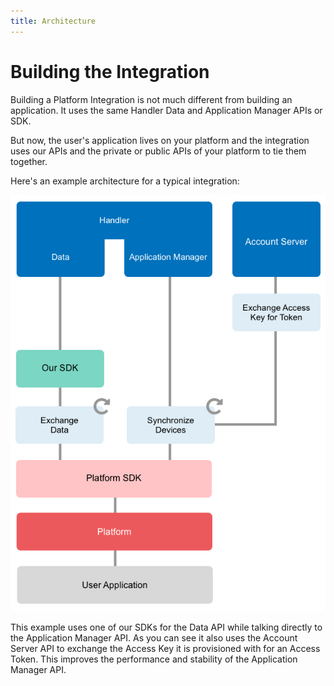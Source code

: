 ```yaml
---
title: Architecture
---
```


# Building the Integration
Building a Platform Integration is not much different from building an application. It uses the same Handler Data and Application Manager APIs or SDK.

But now, the user's application lives on your platform and the integration uses our APIs and the private or public APIs of your platform to tie them together.

Here's an example architecture for a typical integration:

![Integration Architecture](integration-architecture.png)

This example uses one of our SDKs for the Data API while talking directly to the Application Manager API. As you can see it also uses the Account Server API to exchange the Access Key it is provisioned with for an Access Token. This improves the performance and stability of the Application Manager API.
